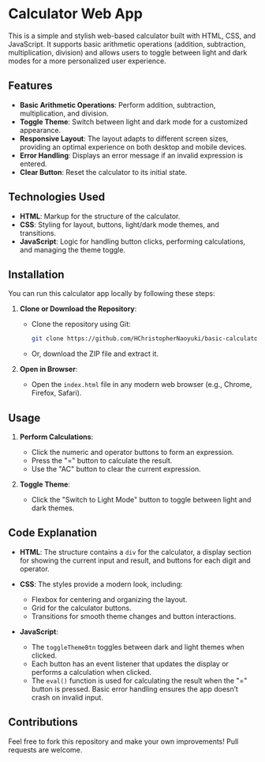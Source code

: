 # Calculator Web App

This is a simple and stylish web-based calculator built with HTML, CSS, and JavaScript. It supports basic arithmetic operations (addition, subtraction, multiplication, division) and allows users to toggle between light and dark modes for a more personalized user experience.

## Features

- **Basic Arithmetic Operations**: Perform addition, subtraction, multiplication, and division.
- **Toggle Theme**: Switch between light and dark mode for a customized appearance.
- **Responsive Layout**: The layout adapts to different screen sizes, providing an optimal experience on both desktop and mobile devices.
- **Error Handling**: Displays an error message if an invalid expression is entered.
- **Clear Button**: Reset the calculator to its initial state.

## Technologies Used

- **HTML**: Markup for the structure of the calculator.
- **CSS**: Styling for layout, buttons, light/dark mode themes, and transitions.
- **JavaScript**: Logic for handling button clicks, performing calculations, and managing the theme toggle.

## Installation

You can run this calculator app locally by following these steps:

1. **Clone or Download the Repository**:
   - Clone the repository using Git:
     ```bash
     git clone https://github.com/HChristopherNaoyuki/basic-calculator-web.git
     ```
   - Or, download the ZIP file and extract it.

2. **Open in Browser**:
   - Open the `index.html` file in any modern web browser (e.g., Chrome, Firefox, Safari).

## Usage

1. **Perform Calculations**:
   - Click the numeric and operator buttons to form an expression.
   - Press the "=" button to calculate the result.
   - Use the "AC" button to clear the current expression.

2. **Toggle Theme**:
   - Click the "Switch to Light Mode" button to toggle between light and dark themes.

## Code Explanation

- **HTML**: The structure contains a `div` for the calculator, a display section for showing the current input and result, and buttons for each digit and operator.
  
- **CSS**: The styles provide a modern look, including:
  - Flexbox for centering and organizing the layout.
  - Grid for the calculator buttons.
  - Transitions for smooth theme changes and button interactions.

- **JavaScript**: 
  - The `toggleThemeBtn` toggles between dark and light themes when clicked.
  - Each button has an event listener that updates the display or performs a calculation when clicked.
  - The `eval()` function is used for calculating the result when the "=" button is pressed. Basic error handling ensures the app doesn’t crash on invalid input.

## Contributions

Feel free to fork this repository and make your own improvements! Pull requests are welcome.
